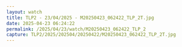```yaml
---
layout: watch
title: TLP2 - 23/04/2025 - M20250423_062422_TLP_2T.jpg
date: 2025-04-23 06:24:22
permalink: /2025/04/23/watch/M20250423_062422_TLP_2
capture: TLP2/2025/202504/20250422/M20250423_062422_TLP_2T.jpg
---
```

